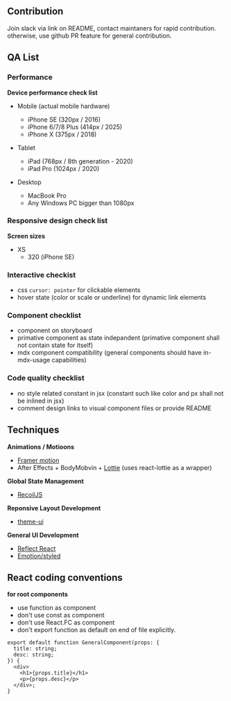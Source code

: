 ## Contribution

Join slack via link on README, contact maintaners for rapid contribution. otherwise, use github PR feature for general contribution.

## QA List

### Performance

**Device performance check list**

- Mobile (actual mobile hardware)

  - iPhone SE (320px / 2016)
  - iPhone 6/7/8 Plus (414px / 2025)
  - iPhone X (375px / 2018)

- Tablet

  - iPad (768px / 8th generation - 2020)
  - iPad Pro (1024px / 2020)

- Desktop

  - MacBook Pro
  - Any Windows PC bigger than 1080px

### Responsive design check list

**Screen sizes**

- XS
  - 320 (iPhone SE)

### Interactive checkist

- css `cursor: pointer` for clickable elements
- hover state (color or scale or underline) for dynamic link elements

### Component checklist

- component on storyboard
- primative component as state indepandent (primative component shall not contain state for itself)
- mdx component compatibility (general components should have in-mdx-usage capabilities)

### Code quality checklist

- no style related constant in jsx (constant such like color and px shall not be inlined in jsx)
- comment design links to visual component files or provide README

## Techniques

**Animations / Motioons**

- [Framer motion](https://framer.com/motion)
- After Effects + BodyMobvin + [Lottie](https://github.com/airbnb/lottie-web) (uses react-lottie as a wrapper)

**Global State Management**

- [RecoilJS](https://recoiljs.org/)

**Reponsive Layout Development**

- [theme-ui](https://theme-ui.com/)

**General UI Development**

- [Reflect React](https://reflect-ui.com)
- [Emotion/styled](https://emotion.sh/docs/styled)

## React coding conventions

**for root components**

- use function as component
- don't use const as component
- don't use React.FC as component
- don't export function as default on end of file explicitly.

```tsx
export default function GeneralComponent(props: {
  title: string;
  desc: string;
}) {
  <div>
    <h1>{props.title}</h1>
    <p>{props.desc}</p>
  </div>;
}
```
